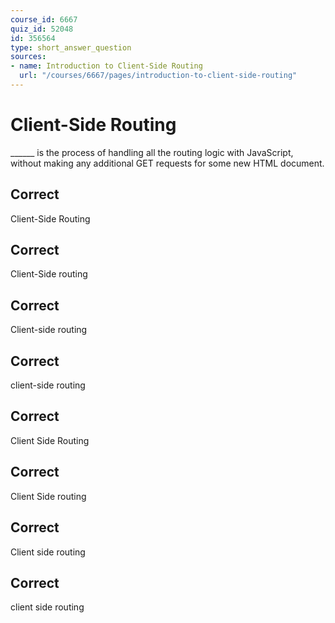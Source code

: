```yaml
---
course_id: 6667
quiz_id: 52048
id: 356564
type: short_answer_question
sources:
- name: Introduction to Client-Side Routing
  url: "/courses/6667/pages/introduction-to-client-side-routing"
---
```


# Client-Side Routing

\_\_\_\_\_\_ is the process of handling all the routing logic with JavaScript,
without making any additional GET requests for some new HTML document.

## Correct

Client-Side Routing

## Correct

Client-Side routing

## Correct

Client-side routing

## Correct

client-side routing

## Correct

Client Side Routing

## Correct

Client Side routing

## Correct

Client side routing

## Correct

client side routing
